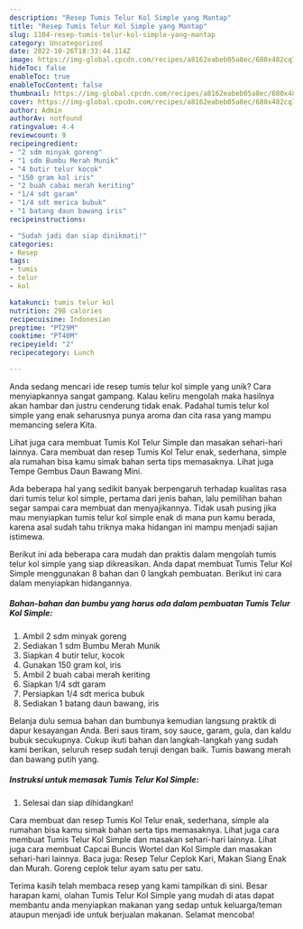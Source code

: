 ```yaml
---
description: "Resep Tumis Telur Kol Simple yang Mantap"
title: "Resep Tumis Telur Kol Simple yang Mantap"
slug: 1104-resep-tumis-telur-kol-simple-yang-mantap
category: Uncategorized
date: 2022-10-26T18:33:44.114Z
image: https://img-global.cpcdn.com/recipes/a8162eabeb05a8ec/680x482cq70/tumis-telur-kol-simple-foto-resep-utama.jpg
hideToc: false
enableToc: true
enableTocContent: false
thumbnail: https://img-global.cpcdn.com/recipes/a8162eabeb05a8ec/680x482cq70/tumis-telur-kol-simple-foto-resep-utama.jpg
cover: https://img-global.cpcdn.com/recipes/a8162eabeb05a8ec/680x482cq70/tumis-telur-kol-simple-foto-resep-utama.jpg
author: Admin
authorAv: notfound
ratingvalue: 4.4
reviewcount: 9
recipeingredient:
- "2 sdm minyak goreng"
- "1 sdm Bumbu Merah Munik"
- "4 butir telur kocok"
- "150 gram kol iris"
- "2 buah cabai merah keriting"
- "1/4 sdt garam"
- "1/4 sdt merica bubuk"
- "1 batang daun bawang iris"
recipeinstructions:

- "Sudah jadi dan siap dinikmati!"
categories:
- Resep
tags:
- tumis
- telur
- kol

katakunci: tumis telur kol 
nutrition: 298 calories
recipecuisine: Indonesian
preptime: "PT29M"
cooktime: "PT40M"
recipeyield: "2"
recipecategory: Lunch

---
```





Anda sedang mencari ide resep tumis telur kol simple yang unik? Cara menyiapkannya sangat gampang. Kalau keliru mengolah maka hasilnya akan hambar dan justru cenderung tidak enak. Padahal tumis telur kol simple yang enak seharusnya punya aroma dan cita rasa yang mampu memancing selera Kita.





Lihat juga cara membuat Tumis Kol Telur Simple dan masakan sehari-hari lainnya. Cara membuat dan resep Tumis Kol Telur enak, sederhana, simple ala rumahan bisa kamu simak bahan serta tips memasaknya. Lihat juga Tempe Gembus Daun Bawang Mini.

Ada beberapa hal yang sedikit banyak berpengaruh terhadap kualitas rasa dari tumis telur kol simple, pertama dari jenis bahan, lalu pemilihan bahan segar sampai cara membuat dan menyajikannya. Tidak usah pusing jika mau menyiapkan tumis telur kol simple enak di mana pun kamu berada, karena asal sudah tahu triknya maka hidangan ini mampu menjadi sajian istimewa.






Berikut ini ada beberapa cara mudah dan praktis dalam mengolah tumis telur kol simple yang siap dikreasikan. Anda dapat membuat Tumis Telur Kol Simple menggunakan 8 bahan dan 0 langkah pembuatan. Berikut ini cara dalam menyiapkan hidangannya.

<!--inarticleads1-->

##### Bahan-bahan dan bumbu yang harus ada dalam pembuatan Tumis Telur Kol Simple:

1. Ambil 2 sdm minyak goreng
1. Sediakan 1 sdm Bumbu Merah Munik
1. Siapkan 4 butir telur, kocok
1. Gunakan 150 gram kol, iris
1. Ambil 2 buah cabai merah keriting
1. Siapkan 1/4 sdt garam
1. Persiapkan 1/4 sdt merica bubuk
1. Sediakan 1 batang daun bawang, iris


Belanja dulu semua bahan dan bumbunya kemudian langsung praktik di dapur kesayangan Anda. Beri saus tiram, soy sauce, garam, gula, dan kaldu bubuk secukupnya. Cukup ikuti bahan dan langkah-langkah yang sudah kami berikan, seluruh resep sudah teruji dengan baik. Tumis bawang merah dan bawang putih yang. 

<!--inarticleads2-->

##### Instruksi untuk memasak Tumis Telur Kol Simple:


1. Selesai dan siap dihidangkan!

Cara membuat dan resep Tumis Kol Telur enak, sederhana, simple ala rumahan bisa kamu simak bahan serta tips memasaknya. Lihat juga cara membuat Tumis Telur Kol Simple dan masakan sehari-hari lainnya. Lihat juga cara membuat Capcai Buncis Wortel dan Kol Simple dan masakan sehari-hari lainnya. Baca juga: Resep Telur Ceplok Kari, Makan Siang Enak dan Murah. Goreng ceplok telur ayam satu per satu. 

Terima kasih telah membaca resep yang kami tampilkan di sini. Besar harapan kami, olahan Tumis Telur Kol Simple yang mudah di atas dapat membantu anda menyiapkan makanan yang sedap untuk keluarga/teman ataupun menjadi ide untuk berjualan makanan. Selamat mencoba!
